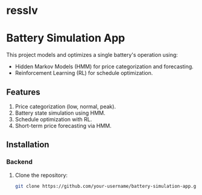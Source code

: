 # resslv
# Battery Simulation App

This project models and optimizes a single battery's operation using:
- Hidden Markov Models (HMM) for price categorization and forecasting.
- Reinforcement Learning (RL) for schedule optimization.

## Features
1. Price categorization (low, normal, peak).
2. Battery state simulation using HMM.
3. Schedule optimization with RL.
4. Short-term price forecasting via HMM.

## Installation
### Backend
1. Clone the repository:
   ```bash
   git clone https://github.com/your-username/battery-simulation-app.git
